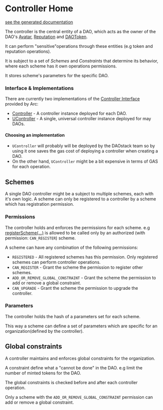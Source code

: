 # Controller Home
[see the generated documentation](../../generated_docs/controller/ControllerInterface.md)

The controller is the central entity of a DAO,
which acts as the owner of the DAO's [Avatar](./Avatar.md), [Reputation](Reputation.md) and [DAOToken](DAOToken.md).

It can perform "sensitive"operations through these entities (e.g token and reputation operations).

It is subject to a set of *Schemes* and *Constraints* that determine its behavior, where each scheme has it own operations permissions.

It stores scheme's parameters for the specific DAO.

### Interface & Implementations

There are currently two implementations of the [Controller Interface](../../generated_docs/controller/ControllerInterface.md)
provided by Arc:

- [Controller](Controller.md) - A controller instance deployed for each DAO.
- [UController](UController.md) - A single, universal controller instance deployed for may DAOs.

#### Choosing an implementation

- `UController` will probably will be deployed by the DAOstack team so by using it one saves the gas cost of deploying a controller when creating a DAO.
- On the other hand, `UController` might be a bit expensive in terms of GAS for each operation.


## Schemes

A single DAO controller might be a subject to multiple schemes, each with it's own logic.
A scheme can only be registered to a controller by a scheme which has registration permission.

### Permissions

The controller holds and enforces the permissions for each scheme.
e.g [registerScheme(...)](../../generated_docs/controller/ControllerInterface/#registerschemeaddressbytes32bytes4address) is allowed to be called only by an authorized (with permission: `CAN_REGISTER`) scheme.

A scheme can have any combination of the following permissions:

 - `REGISTERED` -  All registered schemes has this permission. Only registered schemes can perform controller operations.
 - `CAN_REGISTER` - Grant the scheme the permission to register other schemes.
 - `ADD_OR_REMOVE_GLOBAL_CONSTRAINT` - Grant the scheme the permission to add or remove a global constraint.
 - `CAN_UPGRADE` - Grant the scheme the permission to upgrade the controller.

### Parameters

The controller holds the hash of a parameters set for each scheme.

This way a scheme can define a set of parameters which are specific for an organization(defined by the controller).

## Global constraints

A controller maintains and enforces global constraints for the organization.

A constraint define what a "cannot be done" in the DAO. e.g limit the number of minted tokens for the DAO.

The global constraints is checked before and after each controller operation.

Only a scheme with the `ADD_OR_REMOVE_GLOBAL_CONSTRAINT` permission can add or remove a global constraint.
